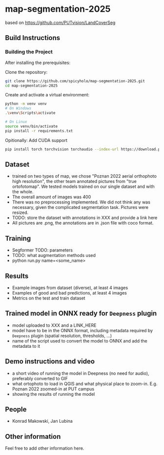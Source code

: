 # map-segmentation-2025
based on https://github.com/PUTvision/LandCoverSeg

## Build Instructions

### Building the Project

After installing the prerequisites:

Clone the repository:
```bash
git clone https://github.com/spicyholo/map-segmentation-2025.git
cd map-segmentation-2025
```

Create and activate a virtual environment:
```bash
python -m venv venv
# On Windows
.\venv\Scripts\activate

# On Linux
source venv/bin/activate
pip install -r requirements.txt
```

Opitionally: Add CUDA support
```bash
pip install torch torchvision torchaudio --index-url https://download.pytorch.org/whl/cu124
```

## Dataset
- trained on two types of map, we chose "Poznan 2022 aerial orthophoto high resolution", the other team annotated pictures from "true ortofotomap". 
We tested models trained on our single dataset and with the whole. 
- The overall amount of images was 400 
- There was no preprocessing implemented. We did not think any was necessary, given the complicated segmentation task. Pictures were resized.
- TODO: store the dataset with annotations in XXX and provide a link here
- All pictures are .png, the annotations are in .json file with coco format.

## Training
- Segformer TODO: parameters
- TODO: what augmentation methods used
- python run.py name=<some_name> 

## Results
- Example images from dataset (diverse), at least 4 images
- Examples of good and bad predictions, at least 4 images
- Metrics on the test and train dataset

## Trained model in ONNX ready for `Deepness` plugin
- model uploaded to XXX and a LINK_HERE
- model have to be in the ONNX format, including metadata required by `Deepness` plugin (spatial resolution, thresholds, ...)
- name of the script used to convert the model to ONNX and add the metadata to it

## Demo instructions and video
- a short video of running the model in Deepness (no need for audio), preferably converted to GIF
- what ortophoto to load in QGIS and what physical place to zoom-in. E.g. Poznan 2022 zoomed-in at PUT campus
- showing the results of running the model

## People
- Konrad Makowski, Jan Lubina

## Other information
Feel free to add other information here.